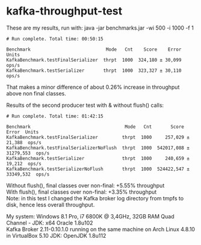 # kafka-throughput-test

These are my results, run with: java -jar benchmarks.jar -wi 500 -i 1000 -f 1
```
# Run complete. Total time: 00:50:15

Benchmark                            Mode   Cnt    Score    Error  Units
KafkaBenchmark.testFinalSerializer  thrpt  1000  324,180 ± 30,099  ops/s
KafkaBenchmark.testSerializer       thrpt  1000  323,327 ± 30,110  ops/s
```
That makes a minor difference of about 0.26% increase in throughput above non final classes.

Results of the second producer test with & without flush() calls:

```
# Run complete. Total time: 01:42:15

Benchmark                                   Mode   Cnt       Score       Error  Units
KafkaBenchmark.testFinalSerializer         thrpt  1000     257,029 ±    21,388  ops/s
KafkaBenchmark.testFinalSerializerNoFlush  thrpt  1000  542017,088 ± 31279,553  ops/s
KafkaBenchmark.testSerializer              thrpt  1000     240,659 ±    19,212  ops/s
KafkaBenchmark.testSerializerNoFlush       thrpt  1000  524422,547 ± 33349,532  ops/s
```

Without flush(), final classes over non-final: +5.55% throughput<br>
With flush(), final classes over non-final: +3.35% throughput<br>
Note: in this test I changed the Kafka broker log directory from tmpfs to disk, hence less overall throughput.

My system: Windows 8.1 Pro, i7 6800K @ 3,4GHz, 32GB RAM Quad Channel - JDK: x64 Oracle 1.8u102<br>
Kafka Broker 2.11-0.10.1.0 running on the same machine on Arch Linux 4.8.10 in VirtualBox 5.10 JDK: OpenJDK 1.8u112<br>
